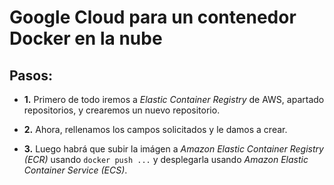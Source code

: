 # Google Cloud para un contenedor Docker en la nube

## Pasos:
- **1.** Primero de todo iremos a *Elastic Container  Registry* de
AWS, apartado repositorios, y crearemos un nuevo repositorio.

- **2.** Ahora, rellenamos los campos solicitados y le damos a crear.

- **3.** Luego habrá que subir la imágen a *Amazon Elastic Container
Registry (ECR)* usando ``docker push ...`` y desplegarla usando
*Amazon Elastic Container Service (ECS)*.